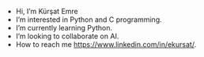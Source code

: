 - Hi, I’m Kürşat Emre
- I’m interested in Python and C programming.
- I’m currently learning Python.
- I’m looking to collaborate on AI.
- How to reach me https://www.linkedin.com/in/ekursat/.

<!---
01wan/01wan is a ✨ special ✨ repository because its `README.md` (this file) appears on your GitHub profile.
You can click the Preview link to take a look at your changes.
--->
